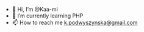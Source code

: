 - 👋 Hi, I’m @Kaa-mi
- 🌱 I’m currently learning PHP
- 📫 How to reach me k.podwyszynska@gmail.com

<!---
Kaa-mi/Kaa-mi is a ✨ special ✨ repository because its `README.md` (this file) appears on your GitHub profile.
You can click the Preview link to take a look at your changes.
--->
